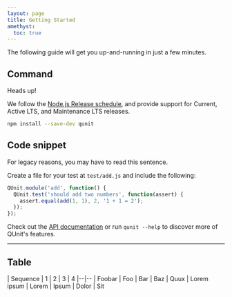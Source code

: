 ```yaml
---
layout: page
title: Getting Started
amethyst:
  toc: true
---
```


<p class="lead" markdown="1">The following guide will get you up-and-running in just a few minutes.</p>

## Command

<p class="note" markdown="1">Heads up!</p>

We follow the [Node.js Release schedule](https://github.com/nodejs/LTS), and provide support for Current, Active LTS, and Maintenance LTS releases.

```bash
npm install --save-dev qunit
```

## Code snippet

<p class="note note--warning" markdown="1">For legacy reasons, you may have to read this sentence.</p>

Create a file for your test at `test/add.js` and include the following:

```js
QUnit.module('add', function() {
  QUnit.test('should add two numbers', function(assert) {
    assert.equal(add(1, 1), 2, '1 + 1 = 2');
  });
});
```

Check out the [API documentation](https://api.qunitjs.com) or run `qunit --help` to discover more of QUnit's features.

---

## Table

| Sequence | 1 | 2 | 3 | 4
|--|--
| Foobar | Foo | Bar | Baz | Quux
| Lorem ipsum | Lorem | Ipsum | Dolor | Sit
